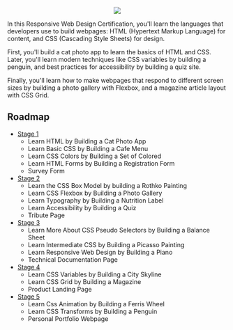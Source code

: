 <p align="center">
    <img src="https://i.postimg.cc/xdL9YnkH/image.png" />
</p>
In this Responsive Web Design Certification, you'll learn the languages that developers use to build webpages: HTML (Hypertext Markup Language) for content, and CSS (Cascading Style Sheets) for design.

First, you'll build a cat photo app to learn the basics of HTML and CSS. Later, you'll learn modern techniques like CSS variables by building a penguin, and best practices for accessibility by building a quiz site.

Finally, you'll learn how to make webpages that respond to different screen sizes by building a photo gallery with Flexbox, and a magazine article layout with CSS Grid.

## Roadmap

- [Stage 1](https://github.com/Kroixyz/freecodecamp-courses/tree/master/responsive-web-design/stage-1)
  - Learn HTML by Building a Cat Photo App
  - Learn Basic CSS by Building a Cafe Menu
  - Learn CSS Colors by Building a Set of Colored
  - Learn HTML Forms by Building a Registration Form
  - Survey Form
- [Stage 2](https://github.com/Kroixyz/freecodecamp-courses/tree/master/responsive-web-design/stage-2)
  - Learn the CSS Box Model by building a Rothko Painting
  - Learn CSS Flexbox by Building a Photo Gallery
  - Learn Typography by Building a Nutrition Label
  - Learn Accessibility by Building a Quiz
  - Tribute Page
- [Stage 3](https://github.com/Kroixyz/freecodecamp-courses/tree/master/responsive-web-design/stage-3)
  - Learn More About CSS Pseudo Selectors by Building a Balance Sheet
  - Learn Intermediate CSS by Building a Picasso Painting
  - Learn Responsive Web Design by Building a Piano
  - Technical Documentation Page
- [Stage 4]()
  - Learn CSS Variables by Building a City Skyline
  - Learn CSS Grid by Building a Magazine
  - Product Landing Page
- [Stage 5]()
  - Learn Css Animation by Building a Ferris Wheel
  - Learn CSS Transforms by Building a Penguin
  - Personal Portfolio Webpage
